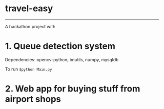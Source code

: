 # travel-easy
-----

A hackathon project with 

# 1. Queue detection system

Dependencies: opencv-python, imutils, numpy, mysqldb

To run `$python Main.py`

# 2. Web app for buying stuff from airport shops
